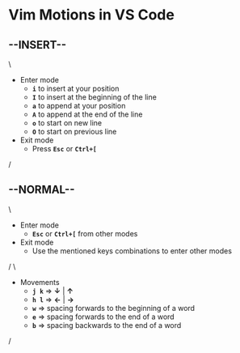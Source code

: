 # Vim Motions in VS Code

--INSERT--
-
\

- Enter mode
  - **`i`** to insert at your position
  - **`I`** to insert at the beginning of the line
  - **`a`** to append at your position
  - **`A`** to append at the end of the line
  - **`o`** to start on new line
  - **`O`** to start on previous line 
- Exit mode
  - Press **`Esc`** or **`Ctrl+[`**

/

--NORMAL--
-

\

- Enter mode
  - **`Esc`** or **`Ctrl+[`** from other modes
- Exit mode
  - Use the mentioned keys combinations to enter other modes

/
\

- Movements
  - **`j k`** => **↓** | **↑**
  - **`h l`** => **←** | **→**
  - **`w`** => spacing forwards to the beginning of a word
  - **`e`** => spacing forwards to the end of a word
  - **`b`** => spacing backwards to the end of a word
  
/
